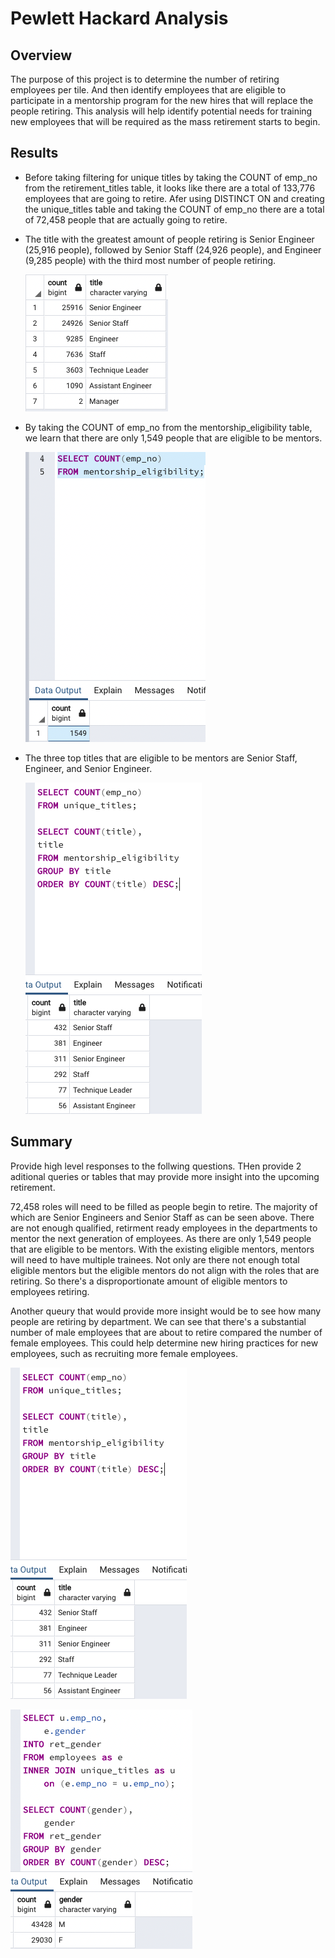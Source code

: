 # Pewlett Hackard Analysis

## Overview

  The purpose of this project is to determine the number of retiring employees per tile. And then identify employees that are eligible to participate in a mentorship program for the new hires that will replace the people retiring. This analysis will help identify potential needs for training new employees that will be required as the mass retirement starts to begin.

## Results

- Before taking filtering for unique titles by taking the COUNT of emp_no from the retirement_titles table, it looks like there are a total of 133,776 employees
  that are going to retire. Afer using DISTINCT ON and creating the unique_titles table and taking the COUNT of emp_no there are a total of 72,458 people that 
  are actually going to retire. 

- The title with the greatest amount of people retiring is Senior Engineer (25,916 people), followed by Senior Staff (24,926 people), and Engineer (9,285 people)
  with the third most number of people retiring.
  
  ![](/Resources/retiring_titles.png)

- By taking the COUNT of emp_no from the mentorship_eligibility table, we learn that there are only 1,549 people that are eligible to be mentors.

  ![](/Resources/mentorship_count.png)
  
- The three top titles that are eligible to be mentors are Senior Staff, Engineer, and Senior Engineer.

  ![](/Resources/mentor_titles_count.png)
  


## Summary

Provide high level responses to the follwing questions. THen provide 2 aditional queries or tables that may provide more insight into the upcoming retirement.

72,458 roles will need to be filled as people begin to retire. The majority of which are Senior Engineers and Senior Staff as can be seen above. There are not enough qualified, retirment ready employees in the departments to mentor the next generation of employees. As there are only 1,549 people that are eligible to be mentors. With the existing eligible mentors, mentors will need to have multiple trainees. Not only are there not enough total eligible mentors but the eligible mentors do not align with the roles that are retiring. So there's a disproportionate amount of eligible mentors to employees retiring. 

Another queury that would provide more insight would be to see how many people are retiring by department. We can see that there's a substantial number of male employees that are about to retire compared the number of female employees. This could help determine new hiring practices for new employees, such as recruiting more female employees.

![](/Resources/mentor_titles_count.png)

![](/Resources/ret_gender.png)
